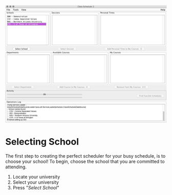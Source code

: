 ![Selecting School](assets/2.png)
# Selecting School
The first step to creating the perfect scheduler for your busy schedule, is to choose your school! To begin, choose the school that you are committed to attending. 
1. Locate your university
2. Select your university
3. Press "*Select School*"
